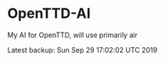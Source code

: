 # OpenTTD-AI
My AI for OpenTTD, will use primarily air

Latest backup: Sun Sep 29 17:02:02 UTC 2019

